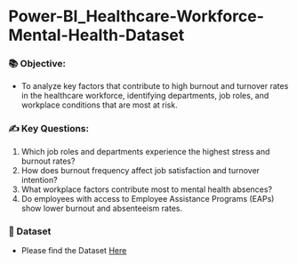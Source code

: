 # Power-BI_Healthcare-Workforce-Mental-Health-Dataset
### 📚 Objective: 
* To analyze key factors that contribute to high burnout and turnover rates in the healthcare workforce, identifying departments, job roles, and workplace conditions that are most at risk. 

### ✍️ Key Questions: 
1. Which job roles and departments experience the highest stress and burnout rates? 
2. How does burnout frequency affect job satisfaction and turnover intention? 
3. What workplace factors contribute most to mental health absences? 
4. Do employees with access to Employee Assistance Programs (EAPs) show lower burnout and absenteeism rates. 

### :file_folder: Dataset
- Please find the Dataset [Here](https://github.com/neeldrji/Power-BI_Healthcare-Workforce-Mental-Health-Dataset/blob/2a8a8e7c736733fe17db98390ceb59297b4dc891/Dataset/.md)


